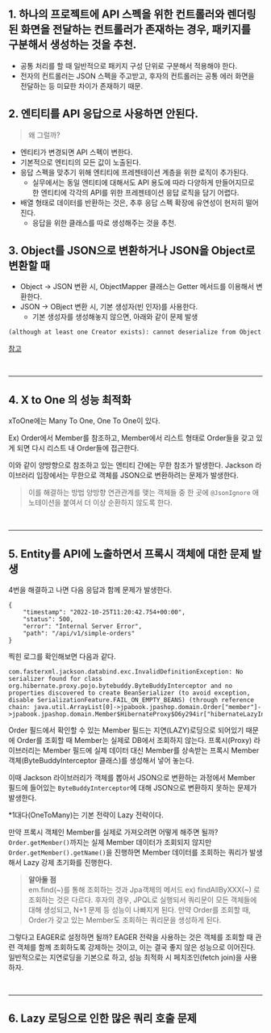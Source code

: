 ## 1. 하나의 프로젝트에 API 스펙을 위한 컨트롤러와 렌더링된 화면을 전달하는 컨트롤러가 존재하는 경우, 패키지를 구분해서 생성하는 것을 추천.
- 공통 처리를 할 때 일반적으로 패키지 구성 단위로 구분해서 적용해야 한다. 
- 전자의 컨트롤러는 JSON 스펙을 주고받고, 후자의 컨트롤러는 공통 에러 화면을 전달하는 등 미묘한 차이가 존재하기 때문.


## 2. 엔티티를 API 응답으로 사용하면 안된다.
> 왜 그럴까?
- 엔티티가 변경되면 API 스펙이 변한다.
- 기본적으로 엔티티의 모든 값이 노출된다.
- 응답 스펙을 맞추기 위해 엔티티에 프레젠테이션 계층을 위한 로직이 추가된다.
  - 실무에서는 동일 엔티티에 대해서도 API 용도에 따라 다양하게 만들어지므로 한 엔티티에 각각의 API를 위한 프레젠테이션 응답 로직을 담기 어렵다.
- 배열 형태로 데이터를 반환하는 것은, 추후 응답 스펙 확장에 유연성이 현저히 떨어진다.
  - 응답을 위한 클래스를 따로 생성해주는 것을 추천.


## 3. Object를 JSON으로 변환하거나 JSON을 Object로 변환할 때
- Object -> JSON 변환 시, ObjectMapper 클래스는 Getter 메서드를 이용해서 변환한다.
- JSON -> OBject 변환 시, 기본 생성자(빈 인자)를 사용한다. 
  - 기본 생성자를 생성해놓지 않으면, 아래와 같이 문제 발생

```markdown
(although at least one Creator exists): cannot deserialize from Object value (no delegate- or property-based Creator); nested exception is com.fasterxml.jackson.databind.exc.MismatchedInputException:)
```

 [참고](https://stackoverflow.com/questions/51403962/jackson-deserialization-fails-after-serializing-an-object-using-writevalueasstri)

<br>

---

## 4. X to One 의 성능 최적화
xToOne에는 Many To One, One To One이 있다.

Ex) Order에서 Member를 참조하고,
Member에서 리스트 형태로 Order들을 갖고 있게 되면 다시 리스트 내 Order들에 접근한다.

이와 같이 양방향으로 참조하고 있는 엔티티 간에는 무한 참조가 발생한다.
Jackson 라이브러리 입장에서는 무한으로 객체를 JSON으로 변환하려는 문제가 발생한다.

> 이를 해결하는 방법
양방향 연관관계를 맺는 객체들 중 한 곳에 `@JsonIgnore` 애노테이션을 붙여서 더 이상 순환하지 않도록 한다.

<br>

---

## 5. Entity를 API에 노출하면서 프록시 객체에 대한 문제 발생 
4번을 해결하고 나면 다음 응답과 함께 문제가 발생한다.
```
{
    "timestamp": "2022-10-25T11:20:42.754+00:00",
    "status": 500,
    "error": "Internal Server Error",
    "path": "/api/v1/simple-orders"
}
```

찍힌 로그를 확인해보면 다음과 같다.
```
com.fasterxml.jackson.databind.exc.InvalidDefinitionException: No serializer found for class org.hibernate.proxy.pojo.bytebuddy.ByteBuddyInterceptor and no properties discovered to create BeanSerializer (to avoid exception, disable SerializationFeature.FAIL_ON_EMPTY_BEANS) (through reference chain: java.util.ArrayList[0]->jpabook.jpashop.domain.Order["member"]->jpabook.jpashop.domain.Member$HibernateProxy$O6y294ir["hibernateLazyInitializer"])
```

Order 필드에서 확인할 수 있는 Member 필드는 지연(LAZY)로딩으로 되어있기 때문에
Order를 조회할 때 Member는 실제로 DB에서 조회하지 않는다.
프록시(Proxy) 라이브러리는 Member 필드에 실제 데이터 대신 Member를 상속받는 프록시 Member 객체(ByteBuddyInterceptor 클래스)를 생성해서 넣어 놓는다.

이때 Jackson 라이브러리가 객체를 뽑아서 JSON으로 변환하는 과정에서 Member 필드에 들어있는 `ByteBuddyInterceptor`에 대해 JSON으로 변환하지 못하는 문제가 발생한다.

*1대다(OneToMany)는 기본 전략이 Lazy 전략이다.

만약 프록시 객체인 Member를 실제로 가져오려면 어떻게 해주면 될까?
`Order.getMember()`까지는 실제 Member 데이터가 조회되지 않지만
`Order.getMember().getName()`을 진행하면 Member 데이터를 조회하는 쿼리가 발생해서 Lazy 강제 초기화를 진행한다.

> <b>알아둘 점</b><br>
em.find(~)를 통해 조회하는 것과
Jpa객체의 메서드 ex) findAllByXXX(~) 로 조회하는 것은 다르다.
후자의 경우, JPQL로 실행되서 쿼리문이 모든 객체들에 대해 생성되고, N+1 문제 등 성능이 나빠지게 된다. 
만약 Order를 조회할 때, Order가 갖고 있는 Member도 조회하는 쿼리문을 생성하게 된다.

그렇다고 EAGER로 설정하면 될까? EAGER 전략을 사용하는 것은 객체를 조회할 때 관련 객체를 함께 조회하도록 강제하는 것이고, 이는 결국 좋지 않은 성능으로 이어진다.
일반적으로는 지연로딩을 기본으로 하고, 성능 최적화 시 페치조인(fetch join)을 사용하자.

<br>

---

## 6. Lazy 로딩으로 인한 많은 쿼리 호출 문제 